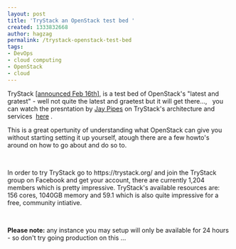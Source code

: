 ```yaml
---
layout: post
title: 'TryStack an OpenStack test bed '
created: 1333832668
author: hagzag
permalink: /trystack-openstack-test-bed
tags:
- DevOps
- cloud computing
- OpenStack
- cloud
---
```

<p>TryStack [<a href="http://www.openstack.org/blog/2012/02/trystack-org-a-sandbox-for-openstack/">announced Feb 16th</a>], is a test bed of OpenStack's &quot;latest and gratest&quot; - well not quite the latest and graetest but it will get there...,&nbsp;&nbsp; you can watch the presntation by <a rel="nofollow" class="dsq-commenter-name" target="_blank" href="http://joinfu.com/">Jay Pipes</a> on TryStack's architecture and services&nbsp; <a href="http://bit.ly/trystack-sandbox-for-openstack">here</a> .</p>
<p>This is a great opertunity of understanding what OpenStack can give you without starting setting it up yourself, atough there are a few howto's around on how to go about and do so to.</p>
<p>&nbsp;</p>
<p>In order to try TryStack go to https://trystack.org/ and join the TryStack group on Facebook and get your account, there are currently 1,204 members which is pretty impressive. TryStack's available resources are: 156 cores, 1040GB memory and 59.1 which is also quite impressive for a free, community intiative.</p>
<p>&nbsp;</p>
<p><strong>Please note:</strong> any instance you may setup will only be available for 24 hours - so don't try going production on this ...</p>
<p>&nbsp;</p>
